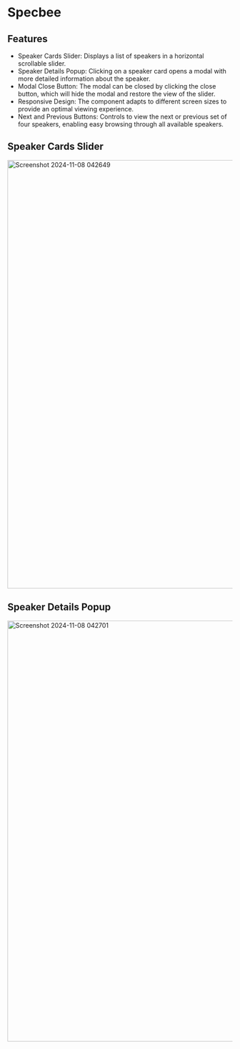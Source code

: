 # Specbee

## Features
- Speaker Cards Slider: Displays a list of speakers in a horizontal scrollable slider.
- Speaker Details Popup: Clicking on a speaker card opens a modal with more detailed information about the speaker.
- Modal Close Button: The modal can be closed by clicking the close button, which will hide the modal and restore the view of the slider.
- Responsive Design: The component adapts to different screen sizes to provide an optimal viewing experience.
- Next and Previous Buttons: Controls to view the next or previous set of four speakers, enabling easy browsing through all available speakers.

## Speaker Cards Slider
<img width="960" alt="Screenshot 2024-11-08 042649" src="https://github.com/user-attachments/assets/b2daeca0-f009-4a2d-aade-224cbb03c3b9">

## Speaker Details Popup
<img width="943" alt="Screenshot 2024-11-08 042701" src="https://github.com/user-attachments/assets/b316f9aa-3892-436f-a286-eab47bbdedf1">
